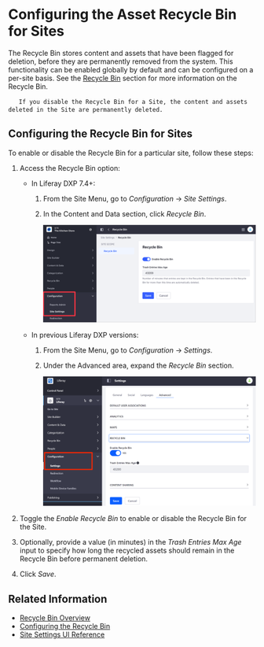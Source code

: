 # Configuring the Asset Recycle Bin for Sites

The Recycle Bin stores content and assets that have been flagged for deletion, before they are permanently removed from the system. This functionality can be enabled globally by default and can be configured on a per-site basis. See the [Recycle Bin](../../../content-authoring-and-management/recycle-bin/recycle-bin-overview.md) section for more information on the Recycle Bin.

```warning::
   If you disable the Recycle Bin for a Site, the content and assets deleted in the Site are permanently deleted.
```

## Configuring the Recycle Bin for Sites

To enable or disable the Recycle Bin for a particular site, follow these steps:

1. Access the Recycle Bin option:

    - In Liferay DXP 7.4+:

      1. From the Site Menu, go to *Configuration* &rarr; *Site Settings*.
      1. In the Content and Data section, click *Recycle Bin*.

            ![In Liferay DXP 7.4+, change the Recycle Bin options from the Site Settings section.](./configuring-the-asset-recycle-bin-for-sites/images/02.png)

   - In previous Liferay DXP versions:

      1. From the Site Menu, go to *Configuration* &rarr; *Settings*.
      1. Under the Advanced area, expand the *Recycle Bin* section.

            ![In previous Liferay DXP versions, change the Recycle Bin options from the Settings section.](./configuring-the-asset-recycle-bin-for-sites/images/01.png)

1. Toggle the *Enable Recycle Bin* to enable or disable the Recycle Bin for the Site.
1. Optionally, provide a value (in minutes) in the *Trash Entries Max Age* input to specify how long the recycled assets should remain in the Recycle Bin before permanent deletion.

1. Click *Save*.

## Related Information

- [Recycle Bin Overview](../../../content-authoring-and-management/recycle-bin/recycle-bin-overview.md)
- [Configuring the Recycle Bin](../../../content-authoring-and-management/recycle-bin/configuring-the-recycle-bin.md)
- [Site Settings UI Reference](../../site-settings/site-settings-ui-reference.md)
